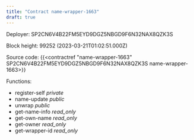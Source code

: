 ```yaml
---
title: "Contract name-wrapper-1663"
draft: true
---
```

Deployer: SP2CN6V4B22FM5EYD9DGZ5NBGD9F6N32NAX8QZK3S


 



Block height: 99252 (2023-03-21T01:02:51.000Z)

Source code: {{<contractref "name-wrapper-1663" SP2CN6V4B22FM5EYD9DGZ5NBGD9F6N32NAX8QZK3S name-wrapper-1663>}}

Functions:

* register-self _private_
* name-update _public_
* unwrap _public_
* get-name-info _read_only_
* get-own-name _read_only_
* get-owner _read_only_
* get-wrapper-id _read_only_

